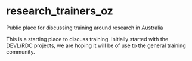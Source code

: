 # research_trainers_oz
Public place for discussing training around research in Australia


This is a starting place to discuss training. Initially started with the DEVL/RDC projects, we are hoping it will be of use to the general training community.
